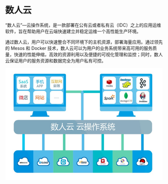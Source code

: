 # 数人云

“数人云”—云操作系统，是一款部署在公有云或者私有云（IDC）之上的应用运维软件，旨在帮助用户在云端快速建立并稳定运维一个高性能生产环境。  

通过数人云，用户可以快速整合不同环境下的主机资源，部署海量应用。通过领先的 Mesos 和 Docker 技术，数人云可以为用户的业务系统带来高可用的服务质量，快速的性能伸缩，高效的资源利用以及便捷的可视化管理和监控；同时，数人云保证用户的服务资源和数据完全为用户私有可控。  

![](sry01.png)  

